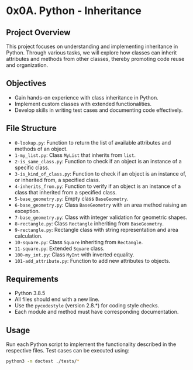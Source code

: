 # 0x0A. Python - Inheritance

## Project Overview
This project focuses on understanding and implementing inheritance in Python. Through various tasks, we will explore how classes can inherit attributes and methods from other classes, thereby promoting code reuse and organization.

## Objectives
- Gain hands-on experience with class inheritance in Python.
- Implement custom classes with extended functionalities.
- Develop skills in writing test cases and documenting code effectively.

## File Structure
- `0-lookup.py`: Function to return the list of available attributes and methods of an object.
- `1-my_list.py`: Class `MyList` that inherits from `list`.
- `2-is_same_class.py`: Function to check if an object is an instance of a specific class.
- `3-is_kind_of_class.py`: Function to check if an object is an instance of, or inherited from, a specified class.
- `4-inherits_from.py`: Function to verify if an object is an instance of a class that inherited from a specified class.
- `5-base_geometry.py`: Empty class `BaseGeometry`.
- `6-base_geometry.py`: Class `BaseGeometry` with an area method raising an exception.
- `7-base_geometry.py`: Class with integer validation for geometric shapes.
- `8-rectangle.py`: Class `Rectangle` inheriting from `BaseGeometry`.
- `9-rectangle.py`: Rectangle class with string representation and area calculation.
- `10-square.py`: Class `Square` inheriting from `Rectangle`.
- `11-square.py`: Extended `Square` class.
- `100-my_int.py`: Class `MyInt` with inverted equality.
- `101-add_attribute.py`: Function to add new attributes to objects.

## Requirements
- Python 3.8.5
- All files should end with a new line.
- Use the `pycodestyle` (version 2.8.*) for coding style checks.
- Each module and method must have corresponding documentation.

## Usage
Run each Python script to implement the functionality described in the respective files. Test cases can be executed using:
```bash
python3 -m doctest ./tests/*

